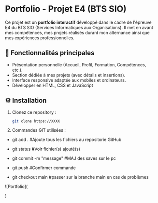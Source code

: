# Portfolio - Projet E4 (BTS SIO)

Ce projet est un **portfolio interactif** développé dans le cadre de l'épreuve E4 du BTS SIO (Services Informatiques aux Organisations). Il met en avant mes compétences, mes projets réalisés durant mon alternance ainsi que mes expériences professionnelles.

## 🚀 Fonctionnalités principales

- Présentation personnelle (Accueil, Profil, Formation, Compétences, etc.).
- Section dédiée à mes projets (avec détails et insertions).
- Interface responsive adaptée aux mobiles et ordinateurs.
- Développer en HTML, CSS et JavaScript

## ⚙️ Installation

1. Clonez ce repository :
   ```bash
   git clone https://XXXX

2. Commandes GIT utilisées :

- git add .                 #Ajoute tous les fichiers au repositorie GitHub

- git status                #Voir fichier(s) ajouté(s)

-  git commit -m "message"   #MAJ des saves sur le pc

-  git push                  #Confirmer commande

-  git checkout main         #passer sur la branche main en cas de problèmes


![Portfolio](
  <!-- =========================================================
  * Portfolio by
  *   _           _    _                              ___    
  *  /_\   _ __  | |_ | |__    ___   _ __   _   _    / _ \   
  * //_\\ | '_ \ | __|| '_ \  / _ \ | '_ \ | | | |  / /_)/   
  */  _  \| | | || |_ | | | || (_) || | | || |_| | / ___/  _ 
  *\_/ \_/|_| |_| \__||_| |_| \___/ |_| |_| \__, | \/     (_)
  *                                         |___/            
  ============================================================ -->)
